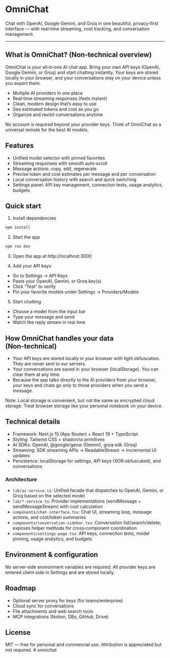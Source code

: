 # OmniChat

Chat with OpenAI, Google Gemini, and Groq in one beautiful, privacy‑first interface — with real‑time streaming, cost tracking, and conversation management.


---

## What is OmniChat? (Non‑technical overview)

OmniChat is your all‑in‑one AI chat app. Bring your own API keys (OpenAI, Google Gemini, or Groq) and start chatting instantly. Your keys are stored locally in your browser, and your conversations stay on your device unless you export them.

- Multiple AI providers in one place
- Real‑time streaming responses (feels instant)
- Clean, modern design that’s easy to use
- See estimated tokens and cost as you go
- Organize and revisit conversations anytime

No account is required beyond your provider keys. Think of OmniChat as a universal remote for the best AI models.

## Features

- Unified model selector with pinned favorites
- Streaming responses with smooth auto‑scroll
- Message actions: copy, edit, regenerate
- Precise token and cost estimates per message and per conversation
- Local conversation history with search and quick switching
- Settings panel: API key management, connection tests, usage analytics, budgets

## Quick start

1) Install dependencies

```bash
npm install
```

2) Start the app

```bash
npm run dev
```

3) Open the app at http://localhost:3000

4) Add your API keys

- Go to Settings → API Keys
- Paste your OpenAI, Gemini, or Groq key(s)
- Click “Test” to verify
- Pin your favorite models under Settings → Providers/Models

5) Start chatting

- Choose a model from the input bar
- Type your message and send
- Watch the reply stream in real time

## How OmniChat handles your data (Non‑technical)

- Your API keys are stored locally in your browser with light obfuscation. They are never sent to our servers.
- Your conversations are saved in your browser (localStorage). You can clear them at any time.
- Because the app talks directly to the AI providers from your browser, your keys and chats go only to those providers when you send a message.

Note: Local storage is convenient, but not the same as encrypted cloud storage. Treat browser storage like your personal notebook on your device.

## Technical details

- Framework: Next.js 15 (App Router) + React 19 + TypeScript
- Styling: Tailwind CSS + shadcn/ui primitives
- AI SDKs: OpenAI, @google/genai (Gemini), groq‑sdk (Groq)
- Streaming: SDK streaming APIs → ReadableStream → incremental UI updates
- Persistence: localStorage for settings, API keys (XOR‑obfuscated), and conversations

### Architecture

- `lib/ai-service.ts`: Unified facade that dispatches to OpenAI, Gemini, or Groq based on the selected model
- `lib/*-service.ts`: Provider implementations (sendMessage + sendMessageStream) with cost calculation
- `components/chat-interface.tsx`: Chat UI, streaming loop, message actions, and cost/token summaries
- `components/conversation-sidebar.tsx`: Conversation list/search/delete; exposes helper methods for cross‑component coordination
- `components/settings-page.tsx`: API keys, connection tests, model pinning, usage analytics, and budgets

## Environment & configuration

No server‑side environment variables are required. All provider keys are entered client‑side in Settings and are stored locally.

## Roadmap

- Optional server proxy for keys (for teams/enterprise)
- Cloud sync for conversations
- File attachments and web search tools
- MCP integrations (Notion, DBs, GitHub, Drive)

## License

MIT — free for personal and commercial use. Attribution is appreciated but not required.
#   o m n i c h a t  
 